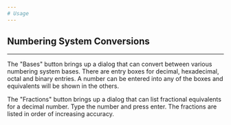 ```yaml
---
# Usage
---
```

## Numbering System Conversions
---

The "Bases" button brings up a dialog that can convert between various
numbering system bases. There are entry boxes for decimal, hexadecimal, octal
and binary entries. A number can be entered into any of the boxes and
equivalents will be shown in the others.

The "Fractions" button brings up a dialog that can list fractional equivalents
for a decimal number. Type the number and press enter. The fractions are listed
in order of increasing accuracy.
